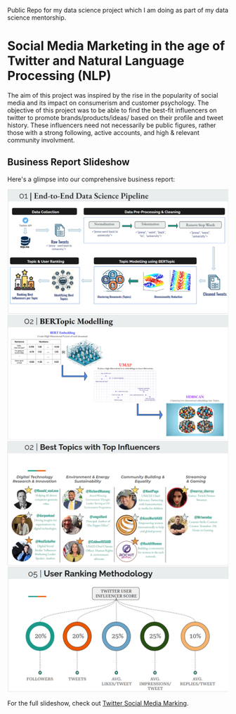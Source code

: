 Public Repo for my data science project which I am doing as part of my data science mentorship. 

# Social Media Marketing in the age of Twitter and Natural Language Processing (NLP)

The aim of this project was inspired by the rise in the popularity of social media and its impact on consumerism and customer psychology. The objective of this project
was to be able to find the best-fit influencers on twitter to promote brands/products/ideas/ based on their profile and tweet history. These influencers need not necessarily be 
public figures, rather those with a strong following, active accounts, and high & relevant community involvment.   

## Business Report Slideshow

Here's a glimpse into our comprehensive business report:

![Data Science Pipeline](data/report/01-Data-Science-Pipeline.PNG)
![BERT Topic Modelling Flow](data/report/02-BERT-Modelling.PNG)
![Influencer Selection per Topic](data/report/03-Top-Influencer-per-Topic.PNG)
![User-Ranking-Methodology](data/report/04-User-Ranking-Methodology.PNG)

For the full slideshow, check out [Twitter Social Media Marking](https://docs.google.com/presentation/d/1L-0TAO3v4sfX1YKctgpnqTsOUmZP3YrqJ3tztHQy3i4/edit?usp=sharing).

